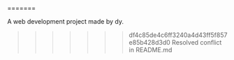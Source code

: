 =======

A web development project made by dy.

> > > > > > > df4c85de4c6ff3240a4d43ff5f857e85b428d3d0
> > > > > > > Resolved conflict in README.md
